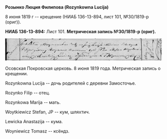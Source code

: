 **Розынко Люция Филипова (Rozynkowna Lucija)**

8 июня 1819 г -- крещение (НИАБ 136-13-894, лист 101, №30/1819-р
(ориг)).

**НИАБ 136-13-894:** Лист 101. **Метрическая запись №30/1819-р (ориг).**

![](./media/16813890f00145963670e9e702377aa43084d575.png)

Осовская Покровская церковь. 8 июня 1819 года. Метрическая запись о
крещении.

Rozynkowna Lucija -- дочь родителей с деревни Замосточье.

Rozynko Filip -- отец.

Rozynkowa Marija -- мать.

Woytkiewicz Stefan, JP -- кум, шляхтич.

Lewicka Anastazija -- кума.

Woyniewicz Tomasz -- ксёндз.
